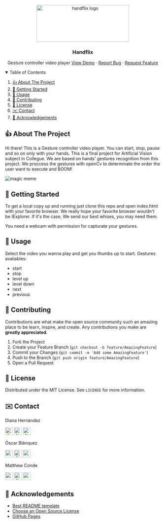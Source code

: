 <!-- PROJECT LOGO -->
<p align="center">
  <a href="https://github.com/mawcoo/handflix">
    <img src="https://github.com/mawcoo/HandFlix/blob/main/static/images/readme/handflix.png" alt="handflix logo" width="300" height="120">
  </a>
  <h3 align="center">Handflix</h3><p align="center">
    Gesture controller video player
    <a href="https://github.com/dianait/demo">View Demo</a>
    ·
    <a href="https://github.com/dianait/bugs">Report Bug</a>
    ·
    <a href="https://github.com/dianait/request">Request Feature</a>
  </p>
</p>



<!-- TABLE OF CONTENTS -->
<details open="open">
  <summary>Table of Contents</summary>
  <ol>
    <li>
      <a href="#about-the-project"> 👍 About The Project</a>
    </li>
    <li>
      <a href="#getting-started">👟 Getting Started</a>
    </li>
    <li><a href="#usage"> 🚋 Usage</a></li>
    <li><a href="#contributing"> 👀 Contributing</a></li>
    <li><a href="#license">💼 License</a></li>
    <li><a href="#contact">✉️ Contact</a></li>
    <li><a href="#acknowledgements">🙏 Acknowledgements</a></li>
  </ol>
</details>



<!-- ABOUT THE PROJECT -->
##  👍 About The Project

Hi there! This is a Gesture controller video player. You can start, stop, pause and so on only with your hands.
This is a final project for Artificial Vision subject in Collegue. 
We are based on hands' gestures recognition from this project.
We proccess the gestures with openCv to determinate the order the user want to execute and BOOM! 

![magic meme](https://external-content.duckduckgo.com/iu/?u=http%3A%2F%2Fmedia.giphy.com%2Fmedia%2FVHngktboAlxHW%2Fgiphy-downsized-large.gif&f=1&nofb=1)

<!-- GETTING STARTED -->
## 👟 Getting Started

To get a local copy up and running just clone this repo and open index.html with your favorite browser. 
We really hope your favorite browser wouldn't be IExplorer.
If it's the case, We send our best whises, you may need them.

You need a webcam with permission for capturate your gestures.

<!-- USAGE EXAMPLES -->
## 🚋 Usage

Select the video you wanna play and get you thumbs up to start.
Gestures avaliables:

- start
- stop
- level up
- level down
- next
- previous


<!-- CONTRIBUTING -->
## 👀 Contributing

Contributions are what make the open source community such an amazing place to be learn, inspire, and create. Any contributions you make are **greatly appreciated**.

1. Fork the Project
2. Create your Feature Branch (`git checkout -b feature/AmazingFeature`)
3. Commit your Changes (`git commit -m 'Add some AmazingFeature'`)
4. Push to the Branch (`git push origin feature/AmazingFeature`)
5. Open a Pull Request


<!-- LICENSE -->
## 💼 License

Distributed under the MIT License. See `LICENSE` for more information.



<!-- CONTACT -->
## ✉️ Contact


 Diana Hernández 
   <p>
  <img src="https://avatars1.githubusercontent.com/u/18724171?s=460&u=0fc3251448d0621a1b7c2c38268db7f881bbd767&v=4" alt="dianait_" width="25"/>
  <a href="https://twitter.com/oscarblanq"><img src="https://github.com/mawcoo/HandFlix/blob/main/static/images/readme/twitter.svg" alt="dianait_" width="25"/></a>
<a href="https://www.linkedin.com/in/oscarblanquez/"><img src="https://github.com/mawcoo/HandFlix/blob/main/static/images/readme/linkedin.svg" alt="dianahernandezsoler" width="25"/></a>
</p>

Óscar Blánquez 
   <p>
  <img src="https://avatars3.githubusercontent.com/u/36045526?s=460&u=437ba6c0fc93dc180f33c2cd3bda56d2b845501c&v=4" alt="oscarblanq" width="25"/>
  <a href="https://twitter.com/oscarblanq"><img src="https://github.com/mawcoo/HandFlix/blob/main/static/images/readme/twitter.svg" alt="dianait_" width="25"/></a>
<a href="https://www.linkedin.com/in/oscarblanquez/"><img src="https://github.com/mawcoo/HandFlix/blob/main/static/images/readme/linkedin.svg" alt="osclarblanquez" width="25"/></a>

</p>

Matthew Conde 
   <p>
  <img src="https://avatars2.githubusercontent.com/u/36045563?s=460&u=cb634a71b191f31e8f0fb0d1485f1c03a1b084af&v=4" alt="mawconol" width="25"/>
  <a href="https://twitter.com/Mawconol"><img src="https://github.com/mawcoo/HandFlix/blob/main/static/images/readme/twitter.sv" alt="dianait_" width="25"/></a>
<a href="https://www.linkedin.com/in/matthew-c-o-b19316142/"><img src="https://github.com/mawcoo/HandFlix/blob/main/static/images/readme/linkedin.svg" alt="mawoconol" width="25"/></a>
</p>



<!-- ACKNOWLEDGEMENTS -->
## 🙏 Acknowledgements
* [Best README template](https://github.com/othneildrew/Best-README-Template/blob/master/README.md)
* [Choose an Open Source License](https://choosealicense.com)
* [GitHub Pages](https://pages.github.com)


